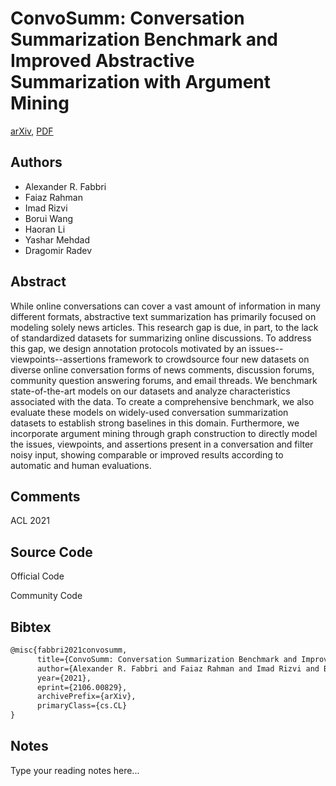 
# ConvoSumm: Conversation Summarization Benchmark and Improved Abstractive Summarization with Argument Mining

[arXiv](https://arxiv.org/abs/2106.0829), [PDF](https://arxiv.org/pdf/2106.0829.pdf)

## Authors

- Alexander R. Fabbri
- Faiaz Rahman
- Imad Rizvi
- Borui Wang
- Haoran Li
- Yashar Mehdad
- Dragomir Radev

## Abstract

While online conversations can cover a vast amount of information in many different formats, abstractive text summarization has primarily focused on modeling solely news articles. This research gap is due, in part, to the lack of standardized datasets for summarizing online discussions. To address this gap, we design annotation protocols motivated by an issues--viewpoints--assertions framework to crowdsource four new datasets on diverse online conversation forms of news comments, discussion forums, community question answering forums, and email threads. We benchmark state-of-the-art models on our datasets and analyze characteristics associated with the data. To create a comprehensive benchmark, we also evaluate these models on widely-used conversation summarization datasets to establish strong baselines in this domain. Furthermore, we incorporate argument mining through graph construction to directly model the issues, viewpoints, and assertions present in a conversation and filter noisy input, showing comparable or improved results according to automatic and human evaluations.

## Comments

ACL 2021

## Source Code

Official Code



Community Code



## Bibtex

```tex
@misc{fabbri2021convosumm,
      title={ConvoSumm: Conversation Summarization Benchmark and Improved Abstractive Summarization with Argument Mining}, 
      author={Alexander R. Fabbri and Faiaz Rahman and Imad Rizvi and Borui Wang and Haoran Li and Yashar Mehdad and Dragomir Radev},
      year={2021},
      eprint={2106.00829},
      archivePrefix={arXiv},
      primaryClass={cs.CL}
}
```

## Notes

Type your reading notes here...


